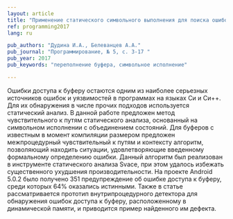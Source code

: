 ```yaml
---
layout: article
title: "Применение статического символьного выполнения для поиска ошибок доступа к буферу"
ref: programming2017
lang: ru

pub_authors: "Дудина И.А., Белеванцев А.А."
pub_journal: "Программирование, № 5, с. 3-17 "
pub_year: 2017
pub_keywords: "переполнение буфера, символьное исполнение"

---
```


Ошибки доступа к буферу остаются одним из наиболее серьезных источников ошибок и уязвимостей в программах на языках Си и Си++. Для их обнаружения в числе прочих подходов используется статический анализ. В данной работе предложен метод чувствительного к путям статического анализа, основанный на символьном исполнении с объединением состояний. Для буферов с известным в момент компиляции размером предложен межпроцедурный чувствительный к путям и контексту алгоритм, позволяющий находить
ситуации, удовлетворяющие введенному формальному определению ошибки. Данный алгоритм был реализован в инструменте статического анализа Svace, при этом удалось избежать существенного ухудшения производительности. На проекте Android 5.0.2 было получено 351 предупреждение об ошибке доступа к буферу, среди которых 64% оказались истинными. Также в статье рассматривается прототип внутрипроцедурного детектора для обнаружения ошибок доступа к буферу, расположенному в динамической
памяти, и приводится пример найденного им дефекта.
